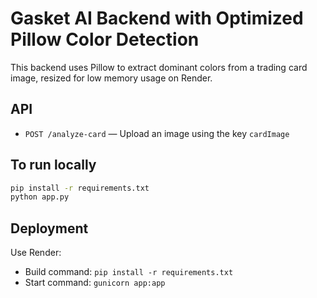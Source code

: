 # Gasket AI Backend with Optimized Pillow Color Detection

This backend uses Pillow to extract dominant colors from a trading card image, resized for low memory usage on Render.

## API

- `POST /analyze-card` — Upload an image using the key `cardImage`

## To run locally

```bash
pip install -r requirements.txt
python app.py
```

## Deployment

Use Render:
- Build command: `pip install -r requirements.txt`
- Start command: `gunicorn app:app`
